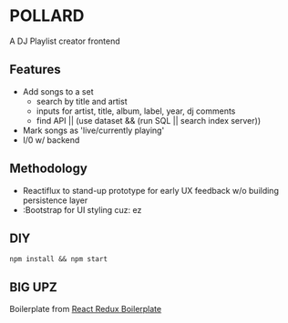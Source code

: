 # POLLARD

A DJ Playlist creator frontend

## Features
- Add songs to a set
	- search by title and artist
	- inputs for artist, title, album, label, year, dj comments
	- find API || (use dataset && (run SQL || search index server))
- Mark songs as 'live/currently playing'
- I/0 w/ backend

## Methodology
- Reactiflux to stand-up prototype for early UX feedback w/o building persistence layer
- :Bootstrap for UI styling cuz: ez

## DIY
`npm install && npm start`

## BIG UPZ
Boilerplate from [React Redux Boilerplate][rrbp]


[rrbp]: https://github.com/knowbody/react-redux-boilerplate.git
